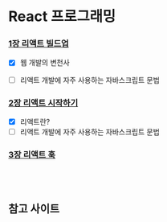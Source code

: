 # React 프로그래밍
   
### [1장 리액트 빌드업](https://github.com/dohehehe/FES09-React/tree/main/workspace/ch01-buildup)

- [x] 웹 개발의 변천사
- [ ] 리액트 개발에 자주 사용하는 자바스크립트 문법


### [2장 리액트 시작하기](https://github.com/dohehehe/FES09-React/tree/main/workspace/ch02-start)
- [x] 리액트란?
- [ ] 리액트 개발에 자주 사용하는 자바스크립트 문법

### [3장 리액트 훅]()  
<br/>
<br/>

## 참고 사이트

